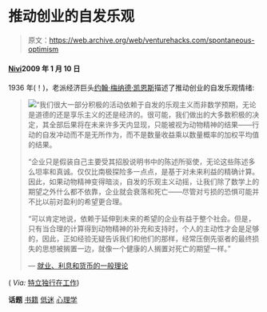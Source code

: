 # 推动创业的自发乐观

> 原文：<https://web.archive.org/web/venturehacks.com/spontaneous-optimism>

#### [Nivi](/web/20221207043431/https://venturehacks.com/about)2009 年 1 月 10 日

1936 年(！)，老派经济巨头[约翰·梅纳德·凯恩斯](https://web.archive.org/web/20221207043431/http://en.wikipedia.org/wiki/John_Maynard_Keynes)描述了推动创业的自发乐观情绪:

> [![](img/fcd3c6180b918abfe6e97a83e17b52e5.png)](https://web.archive.org/web/20221207043431/http://www.amazon.com/gp/product/0979905257?ie=UTF8&tag=httpventureco-20&linkCode=as2&camp=1789&creative=390957&creativeASIN=0979905257)“我们很大一部分积极的活动依赖于自发的乐观主义而非数学预期，无论是道德的还是享乐主义的还是经济的。很可能，我们做出的大多数积极的决定，其全部后果将在未来许多天内显现，只能被视为动物精神的结果——行动的自发冲动而不是无所作为，而不是数量收益乘以数量概率的加权平均值的结果。
> 
> “企业只是假装自己主要受其招股说明书中的陈述所驱使，无论这些陈述多么坦率和真诚。仅仅比南极探险多一点点，是基于对未来利益的精确计算。因此，如果动物精神变得暗淡，自发的乐观主义动摇，让我们除了数学上的期望之外什么都不依靠，企业就会衰落和死亡——尽管对亏损的恐惧可能并不比以前对盈利的希望更合理。
> 
> “可以肯定地说，依赖于延伸到未来的希望的企业有益于整个社会。但是，只有当合理的计算得到动物精神的补充和支持时，个人的主动性才会是足够的，因此，正如经验无疑告诉我们和他们的那样，经常压倒先驱者的最终损失的思想被搁置一边，就像一个健康的人搁置对死亡的期望一样。”
> 
> — [就业、利息和货币的一般理论](https://web.archive.org/web/20221207043431/http://www.amazon.com/gp/product/0979905257?ie=UTF8&tag=httpventureco-20&linkCode=as2&camp=1789&creative=390957&creativeASIN=0979905257)

( *Via:* [特立独行在工作](https://web.archive.org/web/20221207043431/http://www.mavericksatwork.com/?p=161))

**话题** [书籍](https://web.archive.org/web/20221207043431/https://venturehacks.com/topics/books) [低迷](https://web.archive.org/web/20221207043431/https://venturehacks.com/topics/downturn) [心理学](https://web.archive.org/web/20221207043431/https://venturehacks.com/topics/psychology)
